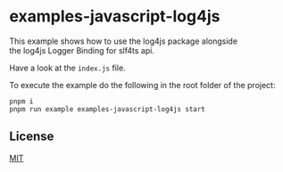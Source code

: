 # examples-javascript-log4js

This example shows how to use the log4js package alongside  
the log4js Logger Binding for slf4ts api.

Have a look at the `index.js` file.

To execute the example do the following in the root folder of the project:

    pnpm i
    pnpm run example examples-javascript-log4js start

## License

[MIT](https://www.opensource.org/licenses/mit-license.php)
